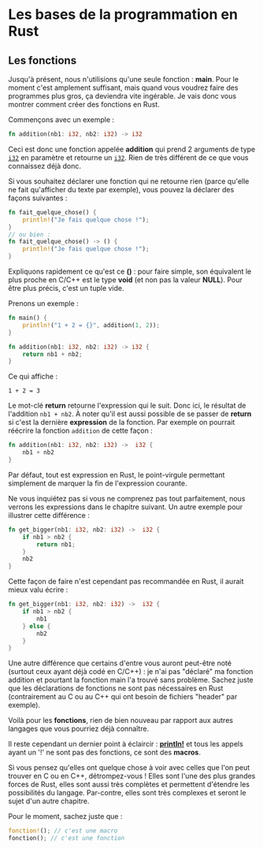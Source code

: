# Les bases de la programmation en Rust

## Les fonctions

Jusqu'à présent, nous n'utilisions qu'une seule fonction : __main__. Pour le moment c'est amplement suffisant, mais quand vous voudrez faire des programmes plus gros, ça deviendra vite ingérable. Je vais donc vous montrer comment créer des fonctions en Rust.

Commençons avec un exemple :

```Rust
fn addition(nb1: i32, nb2: i32) -> i32
```

Ceci est donc une fonction appelée __addition__ qui prend 2 arguments de type [`i32`](https://doc.rust-lang.org/stable/std/primitive.i32.html) en paramètre et retourne un [`i32`](https://doc.rust-lang.org/stable/std/primitive.i32.html). Rien de très différent de ce que vous connaissez déjà donc.

Si vous souhaitez déclarer une fonction qui ne retourne rien (parce qu'elle ne fait qu'afficher du texte par exemple), vous pouvez la déclarer des façons suivantes :

```Rust
fn fait_quelque_chose() {
    println!("Je fais quelque chose !");
}
// ou bien :
fn fait_quelque_chose() -> () {
    println!("Je fais quelque chose !");
}
```

Expliquons rapidement ce qu'est ce __()__ : pour faire simple, son équivalent le plus proche en C/C++ est le type __void__ (et non pas la valeur __NULL__). Pour être plus précis, c'est un tuple vide.

Prenons un exemple :

```Rust
fn main() {
    println!("1 + 2 = {}", addition(1, 2));
}

fn addition(nb1: i32, nb2: i32) -> i32 {
    return nb1 + nb2;
}
```

Ce qui affiche :

```Shell
1 + 2 = 3
```

Le mot-clé __return__ retourne l'expression qui le suit. Donc ici, le résultat de l'addition `nb1 + nb2`. À noter qu'il est aussi possible de se passer de __return__ si c'est la dernière __expression__ de la fonction. Par exemple on pourrait réécrire la fonction `addition` de cette façon :

```Rust
fn addition(nb1: i32, nb2: i32) ->  i32 {
    nb1 + nb2
}
```

Par défaut, tout est expression en Rust, le point-virgule permettant simplement de marquer la fin de l'expression courante.

Ne vous inquiétez pas si vous ne comprenez pas tout parfaitement, nous verrons les expressions dans le chapitre suivant. Un autre exemple pour illustrer cette différence :

```Rust
fn get_bigger(nb1: i32, nb2: i32) ->  i32 {
    if nb1 > nb2 {
        return nb1;
    }
    nb2
}
```

Cette façon de faire n'est cependant pas recommandée en Rust, il aurait mieux valu écrire :

```Rust
fn get_bigger(nb1: i32, nb2: i32) ->  i32 {
    if nb1 > nb2 {
        nb1
    } else {
        nb2
    }
}
```

Une autre différence que certains d'entre vous auront peut-être noté (surtout ceux ayant déjà codé en C/C++) : je n'ai pas "déclaré" ma fonction addition et pourtant la fonction main l'a trouvé sans problème. Sachez juste que les déclarations de fonctions ne sont pas nécessaires en Rust (contrairement au C ou au C++ qui ont besoin de fichiers "header" par exemple).

Voilà pour les __fonctions__, rien de bien nouveau par rapport aux autres langages que vous pourriez déjà connaître.

Il reste cependant un dernier point à éclaircir : [__println!__](https://doc.rust-lang.org/stable/std/macro.println.html) et tous les appels ayant un '!' ne sont pas des fonctions, ce sont des __macros__.

Si vous pensez qu'elles ont quelque chose à voir avec celles que l'on peut trouver en C ou en C++, détrompez-vous ! Elles sont l'une des plus grandes forces de Rust, elles sont aussi très complètes et permettent d'étendre les possibilités du langage. Par-contre, elles sont très complexes et seront le sujet d'un autre chapitre.

Pour le moment, sachez juste que :

```Rust
fonction!(); // c'est une macro
fonction(); // c'est une fonction
```
